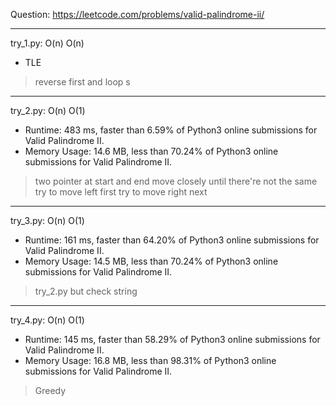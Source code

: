 Question: https://leetcode.com/problems/valid-palindrome-ii/

---

try_1.py: O(n) O(n)

* TLE

> reverse first and loop s

---

try_2.py: O(n) O(1)

* Runtime: 483 ms, faster than 6.59% of Python3 online submissions for Valid Palindrome II.
* Memory Usage: 14.6 MB, less than 70.24% of Python3 online submissions for Valid Palindrome II.

> two pointer at start and end
> move closely until there're not the same
> try to move left first
> try to move right next

---

try_3.py: O(n) O(1)

* Runtime: 161 ms, faster than 64.20% of Python3 online submissions for Valid Palindrome II.
* Memory Usage: 14.5 MB, less than 70.24% of Python3 online submissions for Valid Palindrome II.

> try_2.py but check string

---

try_4.py: O(n) O(1)

* Runtime: 145 ms, faster than 58.29% of Python3 online submissions for Valid Palindrome II.
* Memory Usage: 16.8 MB, less than 98.31% of Python3 online submissions for Valid Palindrome II.

> Greedy
